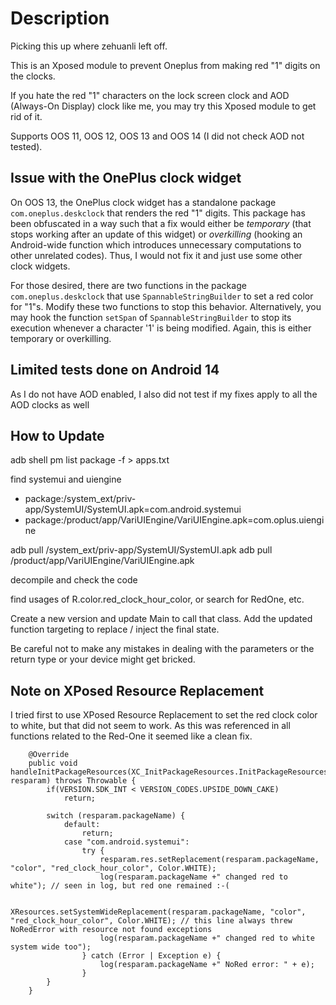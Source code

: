 # Description

Picking this up where zehuanli left off.

This is an Xposed module to prevent Oneplus from making red "1" digits on the clocks.

If you hate the red "1" characters on the lock screen clock and AOD (Always-On Display) clock like me, you may try this Xposed module to get rid of it.

Supports OOS 11, OOS 12, OOS 13 and OOS 14 (I did not check AOD not tested).

## Issue with the OnePlus clock widget
On OOS 13, the OnePlus clock widget has a standalone package `com.oneplus.deskclock` that renders the red "1" digits. This package has been obfuscated in a way such that a fix would either be *temporary* (that stops working after an update of this widget) or *overkilling* (hooking an Android-wide function which introduces unnecessary computations to other unrelated codes). Thus, I would not fix it and just use some other clock widgets.

For those desired, there are two functions in the package `com.oneplus.deskclock` that use `SpannableStringBuilder` to set a red color for "1"s. Modify these two functions to stop this behavior. Alternatively, you may hook the function `setSpan` of `SpannableStringBuilder` to stop its execution whenever a character '1' is being modified. Again, this is either temporary or overkilling.

## Limited tests done on Android 14
As I do not have AOD enabled, I also did not test if my fixes apply to all the AOD clocks as well

## How to Update
adb shell pm list package -f > apps.txt

find systemui and uiengine

- package:/system_ext/priv-app/SystemUI/SystemUI.apk=com.android.systemui
- package:/product/app/VariUIEngine/VariUIEngine.apk=com.oplus.uiengine

adb pull /system_ext/priv-app/SystemUI/SystemUI.apk
adb pull /product/app/VariUIEngine/VariUIEngine.apk

decompile and check the code

find usages of R.color.red_clock_hour_color, or search for RedOne, etc.

Create a new version and update Main to call that class.
Add the updated function targeting to replace / inject the final state.

Be careful not to make any mistakes in dealing with the parameters or the return type or your device might get bricked.

## Note on XPosed Resource Replacement
I tried first to use XPosed Resource Replacement to set the red clock color to white, but that did not seem to work.
As this was referenced in all functions related to the Red-One it seemed like a clean fix.

```
    @Override
    public void handleInitPackageResources(XC_InitPackageResources.InitPackageResourcesParam resparam) throws Throwable {
        if(VERSION.SDK_INT < VERSION_CODES.UPSIDE_DOWN_CAKE)
            return;

        switch (resparam.packageName) {
            default:
                return;
            case "com.android.systemui":
                try {
                    resparam.res.setReplacement(resparam.packageName, "color", "red_clock_hour_color", Color.WHITE);
                    log(resparam.packageName +" changed red to white"); // seen in log, but red one remained :-(

                    XResources.setSystemWideReplacement(resparam.packageName, "color", "red_clock_hour_color", Color.WHITE); // this line always threw NoRedError with resource not found exceptions
                    log(resparam.packageName +" changed red to white system wide too");
                } catch (Error | Exception e) {
                    log(resparam.packageName +" NoRed error: " + e);
                }
        }
    }
```
